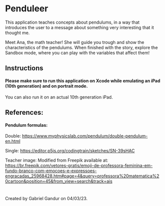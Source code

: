 # Penduleer

This application teaches concepts about pendulums, in a way that introduces the user to a message about something very interesting that it thought me.

Meet Ana, the math teacher! She will guide you trough and show the characteristics of the pendulums. When finished with the story, explore the Sandbox mode, where you can play with the variables that affect them!

## Instructions

#### Please make sure to run this application on Xcode while emulating an iPad (10th generation) and on portrait mode.
You can also run it on an actual 10th generation iPad.

## References:

#### Pendulum formulas:

Double: https://www.myphysicslab.com/pendulum/double-pendulum-en.html

Single: https://editor.p5js.org/codingtrain/sketches/SN-39sHAC

Teacher image: Modified from Freepik available at: https://br.freepik.com/vetores-gratis/emoji-de-professora-feminina-em-fundo-branco-com-emocoes-e-expressoes-engracadas_25968428.htm#page=4&query=professora%20matematica%20cartoon&position=45&from_view=search&track=ais

#

Created by Gabriel Gandur on 04/03/23.
